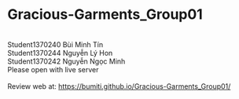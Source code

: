 # Gracious-Garments_Group01
</br> Student1370240  Bùi Minh Tín 
</br> Student1370244  Nguyễn Lý Hon  
Student1370242  Nguyễn Ngọc Minh
</br> Please open with live server 
</br>
</br> Review web at: https://bumiti.github.io/Gracious-Garments_Group01/